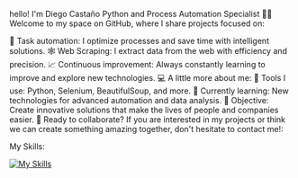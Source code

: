hello! I'm Diego Castaño
Python and Process Automation Specialist 🤖🐍
Welcome to my space on GitHub, where I share projects focused on:

🚀 Task automation: I optimize processes and save time with intelligent solutions.
🕸️ Web Scraping: I extract data from the web with efficiency and precision.
📈 Continuous improvement: Always constantly learning to improve and explore new technologies.
💻 A little more about me:
🔧 Tools I use: Python, Selenium, BeautifulSoup, and more.
🌱 Currently learning: New technologies for advanced automation and data analysis.
🎯 Objective: Create innovative solutions that make the lives of people and companies easier.
🚀 Ready to collaborate?
If you are interested in my projects or think we can create something amazing together, don't hesitate to contact me!:

My Skills:

[![My Skills](https://skillicons.dev/icons?i=python,selenium,github)](https://skillicons.dev)
